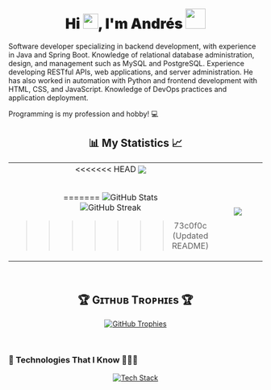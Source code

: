 <h1 align="center" style="font-weight: 900;">Hi <img src="https://media.giphy.com/media/hvRJCLFzcasrR4ia7z/giphy.gif" width="30">, I'm Andrés <img height="40" src="/images/parrot.gif"></h1>

<p>
Software developer specializing in backend development, with experience in Java and Spring Boot. Knowledge of relational database administration, design, and management such as MySQL and PostgreSQL.
Experience developing RESTful APIs, web applications, and server administration. He has also worked in automation with Python and frontend development with HTML, CSS, and JavaScript.
Knowledge of DevOps practices and application deployment.

Programming is my profession and hobby! 💻
</p>

<h2 align="center">📊 My Statistics 📈</h2>
<table border="0" align="center">
<tr border="0">
<td width="50%" align="center">
<<<<<<< HEAD
  
  <img  align="center"  src="https://github-readme-stats.vercel.app/api?username=andressfbermudez&theme=dark&show_icons=true&count_private=true&color-text=ffffff" />
  <br></br>


  
=======
<img src="https://github-readme-stats.vercel.app/api?username=andressfbermudez&theme=dark&show_icons=true&count_private=true" alt="GitHub Stats" />
<br />
<img title="🔥 Get streak stats for your profile at git.io/streak-stats" alt="GitHub Streak" src="https://github-readme-streak-stats.herokuapp.com/?user=andressfbermudez&theme=dark&hide_border=false" />
>>>>>>> 73c0f0c (Updated README)
</td>

<td width="50%" align="center">

  <img  align="center"  src="https://github-readme-stats.anuraghazra1.vercel.app/api/top-langs/?username=andressfbermudez&theme=dark&hide_border=true&no-bg=true&no-frame=true&langs_count=10"/>
  
  </td>
</tr>
</table>

<br>

<!--Trophies Section-->   
<h2 align="center">🏆 Gɪᴛʜᴜʙ Tʀᴏᴘʜɪᴇs 🏆</h2>
<p align="center">
  <a href="https://github.com/Kiran1689/github-profile-trophy">
    <img src="https://github-profile-trophy.vercel.app/?username=andressfbermudez&row=2&column=6&margin-w=20&margin-h=20&theme=radical" alt="GitHub Trophies">
  </a>
</p>
<br />

### 🚀 Technologies That I Know 👨🏻‍💻
<p align="center">
    <a href="https://skillicons.dev">
        <img src="https://skillicons.dev/icons?i=java,spring,postgres,mysql,linux,git,github,html,css,js,postman,py,idea,vscode,linkedin,stackoverflow,discord&perline=14" alt="Tech Stack" />
    </a>
</p>

